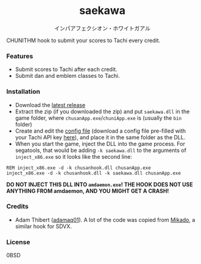 <h1 align="center">saekawa</h1>

<p align="center">インパアフェクシオン・ホワイトガアル</p>

CHUNITHM hook to submit your scores to Tachi every credit.

### Features
- Submit scores to Tachi after each credit.
- Submit dan and emblem classes to Tachi.

### Installation
- Download the [latest release](https://github.com/beer-psi/saekawa/releases/latest)
- Extract the zip (if you downloaded the zip) and put `saekawa.dll` in the game folder, where
`chusanApp.exe`/`chuniApp.exe` is (usually the `bin` folder)
- Create and edit the [config file](https://github.com/beer-psi/saekawa/blob/trunk/res/saekawa.toml)
(download a config file pre-filled with your Tachi API key [here](https://kamai.tachi.ac/client-file-flow/CXSaekawa)),
and place it in the same folder as the DLL.
- When you start the game, inject the DLL into the game process. For segatools, that would be
adding `-k saekawa.dll` to the arguments of `inject_x86.exe` so it looks like the second line:
```batchfile
REM inject_x86.exe -d -k chusanhook.dll chusanApp.exe
inject_x86.exe -d -k chusanhook.dll -k saekawa.dll chusanApp.exe
```

**DO NOT INJECT THIS DLL INTO `amdaemon.exe`! THE HOOK DOES NOT USE ANYTHING FROM amdaemon, AND YOU MIGHT GET A CRASH!**

### Credits
- Adam Thibert ([adamaq01](https://github.com/adamaq01)). A lot of the code was copied from
[Mikado](https://github.com/adamaq01/Mikado), a similar hook for SDVX.

### License
0BSD
